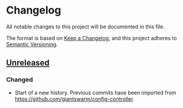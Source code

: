 # Changelog

All notable changes to this project will be documented in this file.

The format is based on [Keep a Changelog](https://keepachangelog.com/en/1.0.0/),
and this project adheres to [Semantic Versioning](https://semver.org/spec/v2.0.0.html).

## [Unreleased]

### Changed

- Start of a new history. Previous commits have been imported from https://github.com/giantswarm/config-controller.

[Unreleased]: https://github.com/giantswarm/config-controller/compare/fc16094...HEAD

